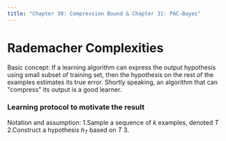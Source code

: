 ```yaml
---
title: "Chapter 30: Compression Bound & Chapter 31: PAC-Bayes"
---
```

# Rademacher Complexities
Basic concept:
If a learning algorithm can express the output hypothesis using small subset of training set, then the hypothesis on the rest of the examples estimates its true error.
Shortly speaking, an algorithm that can "compress" its output is a good learner.
### Learning protocol to motivate the result
Notation and assumption:
1.Sample a sequence of $\mathit{k}$ examples, denoted $\mathit{T}$
2.Construct a hypothesis $\mathit{h}_{T}$ based on $\mathit{T}$
3.
